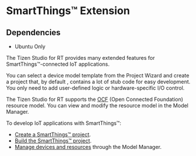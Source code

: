 # SmartThings&trade; Extension

## Dependencies
- Ubuntu Only

The Tizen Studio for RT provides many extended features for SmartThings&trade;-connected IoT applications.

You can select a device model template from the Project Wizard and create a project that, by default , contains a lot of stub code for easy development. You only need to add user-defined logic or hardware-specific I/O control.

The Tizen Studio for RT supports the [OCF](https://openconnectivity.org) (Open Connected Foundation) resource model. You can view and modify the resource model in the Model Manager.

To develop IoT applications with SmartThings&trade;:

* [Create a SmartThings&trade; project](rt-create-smartthings.md).
* [Build the SmartThings&trade; project](rt-build-smartthings.md).
* [Manage devices and resources](rt-model-manager.md) through the Model Manager.
